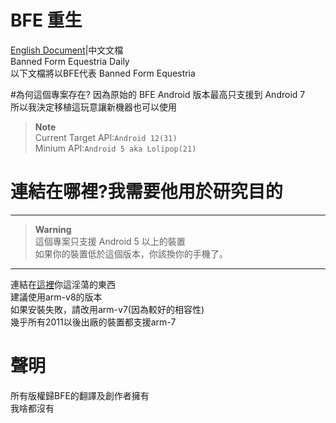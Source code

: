 # BFE 重生
[English Document](https://github.com/NOT-bradly0cjw/BFE/blob/main/README.md)|中文文檔<br>
Banned Form Equestria Daily<br>
以下文檔將以BFE代表 Banned Form Equestria <br>

#為何這個專案存在?
因為原始的 BFE Android 版本最高只支援到 Android 7 <br>
所以我決定移植這玩意讓新機器也可以使用<br>
> **Note**<br>
> Current Target API:`Android 12(31)`<br>
> Minium API:`Android 5 aka Lolipop(21)`<br>

# 連結在哪裡?我需要他用於研究目的
---
> **Warning** <br>
> 這個專案只支援 Android 5 以上的裝置<br>
> 如果你的裝置低於這個版本，你該換你的手機了。
---
連結在[這裡](https://github.com/bradly0cjw/BFE/releases/latest)你這淫蕩的東西<br>
建議使用arm-v8的版本<br>
如果安裝失敗，請改用arm-v7(因為較好的相容性)<br>
幾乎所有2011以後出廠的裝置都支援arm-7<br>

# 聲明
所有版權歸BFE的翻譯及創作者擁有<br>
我啥都沒有
